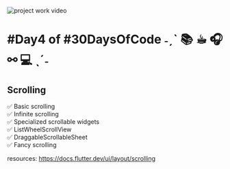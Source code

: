 ![project work video](./Image-AND-Video/video.gif)

#  #Day4 of  #30DaysOfCode  ˗ˏˋ 📚 ☕︎ 🎧 ⚯ 💻 ˎˊ˗ 



## **Scrolling**

✅ Basic scrolling  <br>
✅ Infinite scrolling <br>
✅ Specialized scrollable widgets <br>
✅ ListWheelScrollView <br>
✅ DraggableScrollableSheet <br>
✅ Fancy scrolling <br>

resources:   https://docs.flutter.dev/ui/layout/scrolling

 
 
 



